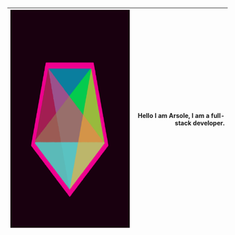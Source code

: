 | <img src="./pb-16A7U.png" height="500px"> |  Hello I am Arsole, I am a full-stack developer. |
|-------------------------------|-----------------------------------------------:  |
